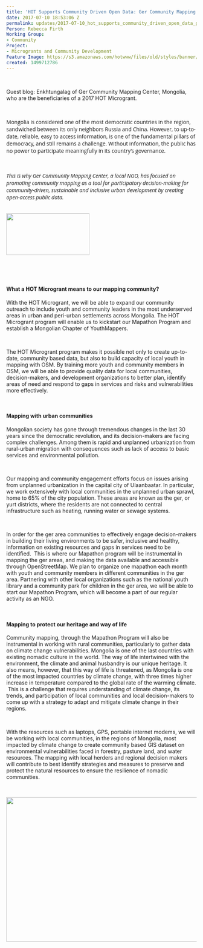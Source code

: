 ```yaml
---
title: 'HOT Supports Community Driven Open Data: Ger Community Mapping Center, Mongolia'
date: 2017-07-10 18:53:06 Z
permalink: updates/2017-07-10_hot_supports_community_driven_open_data_ger_community_mapping_center_mongolia
Person: Rebecca Firth
Working Group:
- Community
Project:
- Microgrants and Community Development
Feature Image: https://s3.amazonaws.com/hotwww/files/old/styles/banner/public/Ger2.png
created: 1499712786
---
```


<p>&nbsp;</p><p>Guest blog: Enkhtungalag of Ger Community Mapping Center, Mongolia, who are the beneficiaries of a 2017 HOT Microgrant.</p><p>&nbsp;</p><p style="font-style: normal; font-variant-ligatures: normal; font-variant-caps: normal; font-weight: normal; font-size: 14px; font-family: 'Open Sans', Arial, sans-serif;">Mongolia is considered one of the most democratic countries in the region, sandwiched between its only neighbors Russia and China. However, to up-to-date, reliable, easy to access information, is one of the fundamental pillars of democracy, and still remains a challenge. Without information, the public has no power to participate meaningfully in its country’s governance.&nbsp;</p><p style="font-style: normal; font-variant-ligatures: normal; font-variant-caps: normal; font-weight: normal; font-size: 14px; font-family: 'Open Sans', Arial, sans-serif;">&nbsp;</p><address style="font-variant-ligatures: normal; font-variant-caps: normal; font-weight: normal; font-size: 14px; font-family: 'Open Sans', Arial, sans-serif;">This is why Ger Community Mapping Center, a local NGO, has focused on promoting community mapping as a tool for&nbsp;participatory decision-making&nbsp;for community-driven, sustainable and inclusive urban development by creating open-access public data.&nbsp;</address><address style="font-variant-ligatures: normal; font-variant-caps: normal; font-weight: normal; font-size: 14px; font-family: 'Open Sans', Arial, sans-serif;">&nbsp;</address><p><img class="image-medium" src="https://s3.amazonaws.com/hotwww/files/old/styles/medium/public/Ger3.png?itok=un1c32ds" alt="" style="width:220px;height:110px"></p><p>&nbsp;</p><p>&nbsp;</p><h4>What a HOT Microgrant means to our mapping community?</h4><p>With the HOT Microgrant, we will be able to expand our community outreach to include youth and community leaders in the most underserved areas in urban and peri-urban settlements across Mongolia. The HOT Microgrant program will enable us to kickstart our Mapathon Program and establish a Mongolian Chapter of YouthMappers.&nbsp;</p><p>&nbsp;</p><p>The HOT Microgrant program makes it possible not only to create up-to-date, community based data, but also to build capacity of local youth in mapping with OSM. By training more youth and community members in OSM, we will be able to provide quality data for local communities, decision-makers, and development organizations to better plan, identify areas of need and respond to gaps in services and risks and vulnerabilities more effectively. &nbsp;</p><p>&nbsp;</p><h4>Mapping with urban communities</h4><p>Mongolian society has gone through tremendous changes in the last 30 years since the democratic revolution, and its decision-makers are facing complex challenges. Among them is rapid and unplanned urbanization from rural-urban migration with consequences such as lack of access to basic services and environmental pollution.</p><p>&nbsp;</p><p>Our mapping and community engagement efforts focus on issues arising from unplanned urbanization in the capital city of Ulaanbaatar. In particular, we work extensively with local communities in the unplanned urban sprawl, home to 65% of the city population. These areas are known as the ger, or yurt districts, where the residents are not connected to central infrastructure such as heating, running water or sewage systems.&nbsp;</p><p>&nbsp;</p><p>In order for the ger area communities to effectively engage decision-makers in building their living environments to be safer, inclusive and healthy, information on existing resources and gaps in services need to be identified. &nbsp;This is where our Mapathon program will be instrumental in mapping the ger areas, and making the data available and accessible through OpenStreetMap.&nbsp;We plan to organize one mapathon each month with youth and community members in different communities in the ger area. Partnering with other local organizations such as the national youth library and a community park for children in the ger area, we will be able to start our Mapathon Program, which will become a part of our regular activity as an NGO.&nbsp;</p><p>&nbsp;</p><h4>Mapping to protect our heritage and way of life&nbsp;</h4><p>Community mapping, through the Mapathon Program will also be instrumental in working with rural communities, particularly to gather data on climate change vulnerabilities.&nbsp;Mongolia is one of the last countries with existing nomadic culture in the world. The way of life intertwined with the environment, the climate and animal husbandry is our unique heritage. It also means, however, that this way of life is threatened, as Mongolia is one of the most impacted countries by climate change, with three times higher increase in temperature compared to the global rate of the warming climate. &nbsp;This is a challenge that requires understanding of climate change, its trends, and participation of local communities and local decision-makers to come up with a strategy to adapt and mitigate climate change in their regions.</p><p>&nbsp;</p><p>With the resources such as laptops, GPS, portable internet modems, we will be working with local communities, in the regions of Mongolia, most impacted by climate change to create community based GIS dataset on environmental vulnerabilities faced in forestry, pasture land, and water resources. The mapping with local herders and regional decision makers will contribute to best identify strategies and measures to preserve and protect the natural resources to ensure the resilience of nomadic communities.&nbsp;</p><p>&nbsp;</p><p><img src="https://s3.amazonaws.com/hotwww/files/old/Ger1.png" alt="" style="width:555px;height:382px"></p>
